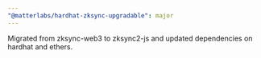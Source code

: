 ```yaml
---
"@matterlabs/hardhat-zksync-upgradable": major
---
```


Migrated from zksync-web3 to zksync2-js and updated dependencies on hardhat and ethers.
